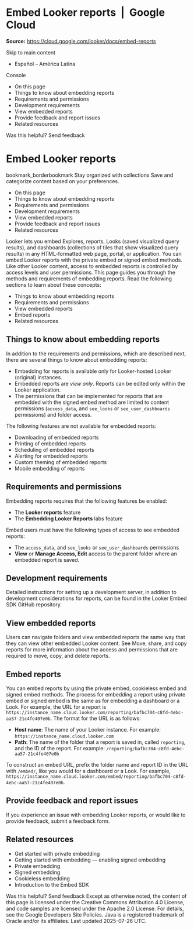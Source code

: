 # Embed Looker reports  |  Google Cloud

**Source:** https://cloud.google.com/looker/docs/embed-reports

Skip to main content 
  * Español – América Latina

Console 


  * On this page
  * Things to know about embedding reports
  * Requirements and permissions
  * Development requirements
  * View embedded reports
  * Provide feedback and report issues
  * Related resources




Was this helpful?
Send feedback 
#  Embed Looker reports
bookmark_borderbookmark Stay organized with collections  Save and categorize content based on your preferences.
  * On this page
  * Things to know about embedding reports
  * Requirements and permissions
  * Development requirements
  * View embedded reports
  * Provide feedback and report issues
  * Related resources


Looker lets you embed Explores, reports, Looks (saved visualized query results), and dashboards (collections of tiles that show visualized query results) in any HTML-formatted web page, portal, or application. You can embed Looker reports with the private embed or signed embed methods. Like other Looker content, access to embedded reports is controlled by access levels and user permissions.
This page guides you through the methods and requirements of embedding reports. Read the following sections to learn about these concepts:
  * Things to know about embedding reports
  * Requirements and permissions
  * View embedded reports
  * Embed reports
  * Related resources


## Things to know about embedding reports
In addition to the requirements and permissions, which are described next, there are several things to know about embedding reports:
  * Embedding for reports is available only for Looker-hosted Looker (original) instances.
  * Embedded reports are _view only_. Reports can be edited only within the Looker application.
  * The permissions that can be implemented for reports that are embedded with the signed embed method are limited to content permissions (`access_data`, and `see_looks` or `see_user_dashboards` permissions) and folder access.


The following features are not available for embedded reports:
  * Downloading of embedded reports
  * Printing of embedded reports
  * Scheduling of embedded reports
  * Alerting for embedded reports
  * Custom theming of embedded reports
  * Mobile embedding of reports


## Requirements and permissions
Embedding reports requires that the following features be enabled:
  * The **Looker reports** feature
  * The **Embedding Looker Reports** labs feature


Embed users must have the following types of access to see embedded reports:
  * The `access_data`, and `see_looks` or `see_user_dashboards` permissions
  * **View** or **Manage Access, Edit** access to the parent folder where an embedded report is saved.


## Development requirements
Detailed instructions for setting up a development server, in addition to development considerations for reports, can be found in the Looker Embed SDK GitHub repository.
## View embedded reports
Users can navigate folders and view embedded reports the same way that they can view other embedded Looker content.
See Move, share, and copy reports for more information about the access and permissions that are required to move, copy, and delete reports.
## Embed reports
You can embed reports by using the private embed, cookieless embed and signed embed methods. The process for embedding a report using private embed or signed embed is the same as for embedding a dashboard or a Look. For example, the URL for a report is `https://instance_name.cloud.looker.com/reporting/bafbc704-c8fd-4ebc-aa57-21c4fe407e0b`. The format for the URL is as follows:
  * **Host name**: The name of your Looker instance. For example: `https://instance_name.cloud.looker.com`
  * **Path**: The name of the folder that a report is saved in, called `reporting`, and the ID of the report. For example: `/reporting/bafbc704-c8fd-4ebc-aa57-21c4fe407e0b`


To construct an embed URL, prefix the folder name and report ID in the URL with `/embed/`, like you would for a dashboard or a Look. For example, `https://instance_name.cloud.looker.com/embed/reporting/bafbc704-c8fd-4ebc-aa57-21c4fe407e0b`.
## Provide feedback and report issues
If you experience an issue with embedding Looker reports, or would like to provide feedback, submit a feedback form.
## Related resources
  * Get started with private embedding
  * Getting started with embedding — enabling signed embedding
  * Private embedding
  * Signed embedding
  * Cookieless embedding
  * Introduction to the Embed SDK


Was this helpful?
Send feedback 
Except as otherwise noted, the content of this page is licensed under the Creative Commons Attribution 4.0 License, and code samples are licensed under the Apache 2.0 License. For details, see the Google Developers Site Policies. Java is a registered trademark of Oracle and/or its affiliates.
Last updated 2025-07-26 UTC.


